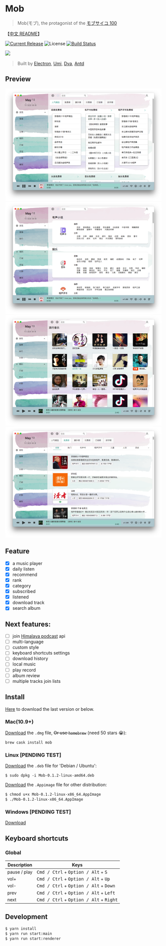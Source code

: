 # Mob

> Mob(モブ), the protagonist of the [モブサイコ 100](https://www.bilibili.com/bangumi/media/md5058)

【[中文 README](https://github.com/zenghongtu/Mob/blob/master/README.zh-CN.md)】

[![Current Release](https://img.shields.io/github/release/zenghongtu/Mob.svg?style=flat-square)](https://github.com/zenghongtu/Mob/releases)
![License](https://img.shields.io/github/license/zenghongtu/Mob.svg?style=flat-square)
[![Build Status](https://travis-ci.org/zenghongtu/Mob.svg?branch=master)](https://travis-ci.org/zenghongtu/Mob) [](https://camo.githubusercontent.com/367dc8fdf5ea8444dd116c43c7900d9a1b1e9862/68747470733a2f2f696d672e736869656c64732e696f2f6769746875622f6c6963656e73652f7472617a796e2f69656173654d757369632e7376673f7374796c653d666c61742d737175617265)

<img src="https://github.com/zenghongtu/Mob/blob/master/build/icons/128x128.png" />

> Built by [Electron](https://github.com/electron/electron), [Umi](https://github.com/umijs/umi), [Dva](https://github.com/dvajs/dva), [Antd](https://github.com/ant-design/ant-design)

## Preview

![](images/2019-05-12-23-50-45.png)
![](images/2019-05-12-23-50-58.png)
![](images/2019-05-13-00-26-40.png)
![](images/2019-05-13-00-27-08.png)

## Feature

- [x] a music player
- [x] daily listen
- [x] recommend
- [x] rank
- [x] category
- [x] subscribed
- [x] listened
- [x] download track
- [x] search album

## Next features:

- [ ] join [Himalaya podcast](https://www.himalaya.com/) api
- [ ] multi-language
- [ ] custom style
- [ ] keyboard shortcuts settings
- [ ] download history
- [ ] local music
- [ ] play record
- [ ] album review
- [ ] multiple tracks join lists

## Install

[Here](https://github.com/zenghongtu/Mob/releases/latest) to download the last version or below.

### Mac(10.9+)

[Download](https://github.com/zenghongtu/Mob/releases/download/v0.1.2/Mob-0.1.2-mac.dmg) the `.dmg` file, ~~Or use `homebrew`~~ (need 50 stars 😭):

```
brew cask install mob
```

### Linux [PENDING TEST]

[Download](https://github.com/zenghongtu/Mob/releases/download/v0.1.2/Mob-0.1.2-linux-amd64.deb) the `.deb` file for 'Debian / Ubuntu':

```
$ sudo dpkg -i Mob-0.1.2-linux-amd64.deb
```

[Download](https://github.com/zenghongtu/Mob/releases/download/v0.1.2/Mob-0.1.2-linux-x86_64.AppImage) the `.Appimage` file for other distribution:

```
$ chmod u+x Mob-0.1.2-linux-x86_64.AppImage
$ ./Mob-0.1.2-linux-x86_64.AppImage
```

### Windows [PENDING TEST]

[Download](https://github.com/zenghongtu/Mob/releases/download/v0.1.2/Mob-0.1.2-win.exe)

## Keyboard shortcuts

### Global

| Description  | Keys                                                               |
| ------------ | ------------------------------------------------------------------ |
| pause / play | <kbd>Cmd / Ctrl</kbd> + <kbd>Option / Alt</kbd> + <kbd>S</kbd>     |
| vol+         | <kbd>Cmd / Ctrl</kbd> + <kbd>Option / Alt</kbd> + <kbd>Up</kbd>    |
| vol-         | <kbd>Cmd / Ctrl</kbd> + <kbd>Option / Alt</kbd> + <kbd>Down</kbd>  |
| prev         | <kbd>Cmd / Ctrl</kbd> + <kbd>Option / Alt</kbd> + <kbd>Left</kbd>  |
| next         | <kbd>Cmd / Ctrl</kbd> + <kbd>Option / Alt</kbd> + <kbd>Right</kbd> |

## Development

```
$ yarn install
$ yarn run start:main
$ yarn run start:renderer
```
